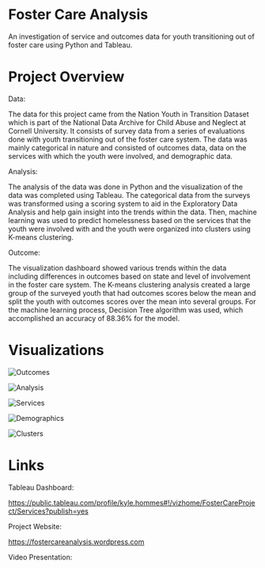 # Foster Care Analysis
An investigation of service and outcomes data for youth transitioning out of foster care using Python and Tableau.


# Project Overview

Data:

The data for this project came from the Nation Youth in 	Transition Dataset which is part of the National Data  Archive for Child Abuse and Neglect at Cornell University. It consists of survey data from a series of evaluations done with youth transitioning out of the foster care system. The data was mainly categorical in nature and consisted of outcomes data, data on the services with which the youth were involved, and demographic data.

Analysis:

The analysis of the data was done in Python and the visualization of the data was completed using Tableau. The categorical data from the surveys was transformed using a scoring system to aid in the Exploratory Data Analysis and help gain insight into the trends within the data. Then, machine learning was used to predict homelessness based on the services that the youth were involved with and the youth were organized into clusters using K-means clustering.

Outcome:

The visualization dashboard showed various trends within the data including differences in outcomes based on state and level of involvement in the foster care system. The K-means clustering analysis created a large group of the surveyed youth that had outcomes scores below the mean and split the youth with outcomes scores over the mean into several groups. For the machine learning process, Decision Tree algorithm was used, which accomplished an accuracy of 88.36% for the model.

# Visualizations

![Outcomes](https://github.com/kylehommes/FosterCare/blob/master/Images/Outcomes.png)

![Analysis](https://github.com/kylehommes/FosterCare/blob/master/Images/Analysis.png)

![Services](https://github.com/kylehommes/FosterCare/blob/master/Images/Services.png)

![Demographics](https://github.com/kylehommes/FosterCare/blob/master/Images/Demographics.png)

![Clusters](https://github.com/kylehommes/FosterCare/blob/master/Images/Clusters.png)

# Links

Tableau Dashboard:

https://public.tableau.com/profile/kyle.hommes#!/vizhome/FosterCareProject/Services?publish=yes

Project Website:

https://fostercareanalysis.wordpress.com

Video Presentation:
